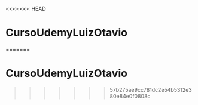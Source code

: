 <<<<<<< HEAD
# CursoUdemyLuizOtavio
=======
# CursoUdemyLuizOtavio
>>>>>>> 57b275ae9cc781dc2e54b5312e380e84e0f0808c
